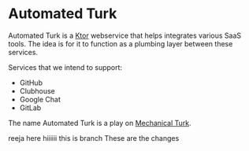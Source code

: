 # Automated Turk

Automated Turk is a [Ktor](https://ngrok.com) webservice that helps integrates various SaaS tools. The idea is for it to function as a plumbing layer between these services.

Services that we intend to support:

- GitHub
- Clubhouse
- Google Chat
- GitLab

The name Automated Turk is a play on [Mechanical Turk](https://en.wikipedia.org/wiki/The_Turk).

reeja here hiiiiii
this is branch
These are the changes

